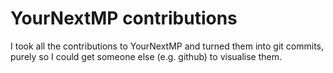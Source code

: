 # YourNextMP contributions

I took all the contributions to YourNextMP and turned them into git
commits, purely so I could get someone else (e.g. github) to visualise
them.
